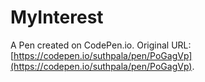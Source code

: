 # MyInterest

A Pen created on CodePen.io. Original URL: [https://codepen.io/suthpala/pen/PoGagVp](https://codepen.io/suthpala/pen/PoGagVp).



